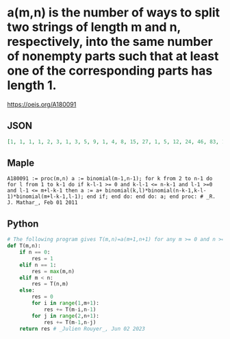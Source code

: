 # a\(m,n\) is the number of ways to split two strings of length m and n, respectively, into the same number of nonempty parts such that at least one of the corresponding parts has length 1\.
https://oeis.org/A180091
## JSON
```JSON
[1, 1, 1, 1, 2, 3, 1, 3, 5, 9, 1, 4, 8, 15, 27, 1, 5, 12, 24, 46, 83, 1, 6, 17, 37, 75, 143, 259, 1, 7, 23, 55, 118, 237, 450, 817, 1, 8, 30, 79, 180, 380, 755, 1429, 2599, 1, 9, 38, 110, 267, 592, 1229, 2421, 4570, 8323]
```
## Maple
```Maple
A180091 := proc(m,n) a := binomial(m-1,n-1); for k from 2 to n-1 do for l from 1 to k-1 do if k-l-1 >= 0 and k-l-1 <= n-k-1 and l-1 >=0 and l-1 <= m+l-k-1 then a := a+ binomial(k,l)*binomial(n-k-1,k-l-1)*binomial(m+l-k-1,l-1); end if; end do: end do: a; end proc: # _R. J. Mathar_, Feb 01 2011
```
## Python
```Python
# The following program gives T(m,n)=a(m+1,n+1) for any m >= 0 and n >= 0:
def T(m,n):
    if n == 0:
        res = 1
    elif n == 1:
        res = max(m,n)
    elif m < n:
        res = T(n,m)
    else:
        res = 0
        for i in range(1,m+1):
            res += T(m-i,n-1)
        for j in range(2,n+1):
            res += T(m-1,n-j)
    return res # _Julien Rouyer_, Jun 02 2023
```
